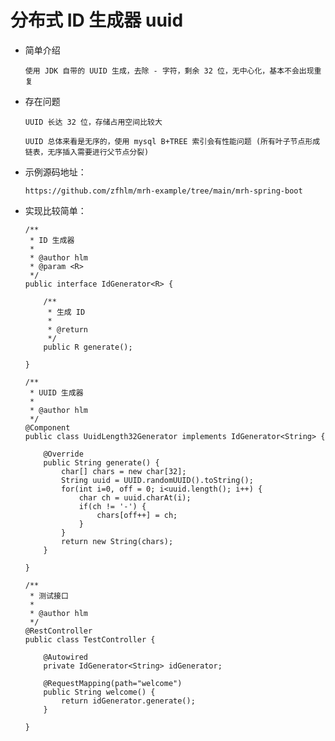 
# 分布式 ID 生成器 uuid

  * 简单介绍

        使用 JDK 自带的 UUID 生成，去除 - 字符，剩余 32 位，无中心化，基本不会出现重复

  * 存在问题

        UUID 长达 32 位，存储占用空间比较大

        UUID 总体来看是无序的，使用 mysql B+TREE 索引会有性能问题 (所有叶子节点形成链表，无序插入需要进行父节点分裂)

  * 示例源码地址：

        https://github.com/zfhlm/mrh-example/tree/main/mrh-spring-boot

  * 实现比较简单：

        /**
         * ID 生成器
         *
         * @author hlm
         * @param <R>
         */
        public interface IdGenerator<R> {

            /**
             * 生成 ID
             *
             * @return
             */
            public R generate();

        }

        /**
         * UUID 生成器
         *
         * @author hlm
         */
        @Component
        public class UuidLength32Generator implements IdGenerator<String> {

            @Override
            public String generate() {
                char[] chars = new char[32];
                String uuid = UUID.randomUUID().toString();
                for(int i=0, off = 0; i<uuid.length(); i++) {
                    char ch = uuid.charAt(i);
                    if(ch != '-') {
                        chars[off++] = ch;
                    }
                }
                return new String(chars);
            }

        }

        /**
         * 测试接口
         *
         * @author hlm
         */
        @RestController
        public class TestController {

            @Autowired
            private IdGenerator<String> idGenerator;

            @RequestMapping(path="welcome")
            public String welcome() {
                return idGenerator.generate();
            }

        }

